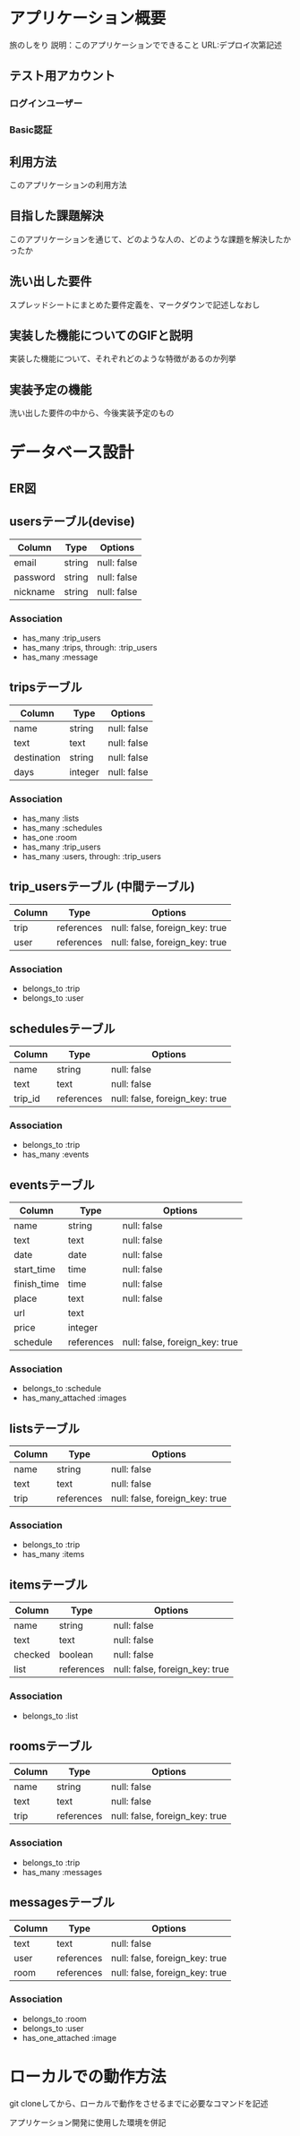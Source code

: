 # アプリケーション概要
旅のしをり
説明：このアプリケーションでできること
URL:デプロイ次第記述

## テスト用アカウント
### ログインユーザー
### Basic認証

## 利用方法
このアプリケーションの利用方法

## 目指した課題解決
このアプリケーションを通じて、どのような人の、どのような課題を解決したかったか


## 洗い出した要件
スプレッドシートにまとめた要件定義を、マークダウンで記述しなおし

## 実装した機能についてのGIFと説明
実装した機能について、それぞれどのような特徴があるのか列挙

## 実装予定の機能
洗い出した要件の中から、今後実装予定のもの

# データベース設計
## ER図


## usersテーブル(devise)
| Column          | Type       | Options     |
| --------------- | ---------- | ----------- |
| email           | string     | null: false |
| password        | string     | null: false |
| nickname        | string     | null: false |

### Association
- has_many :trip_users
- has_many :trips, through: :trip_users
- has_many :message


## tripsテーブル
| Column      | Type       | Options     |
| ----------- | ---------- | ----------- |
| name        | string     | null: false |
| text        | text       | null: false |
| destination | string     | null: false |
| days        | integer    | null: false |

### Association
- has_many :lists
- has_many :schedules
- has_one :room
- has_many :trip_users
- has_many :users, through: :trip_users


## trip_usersテーブル (中間テーブル)
| Column | Type       | Options                        |
| ------ | ---------- | ------------------------------ |
| trip   | references | null: false, foreign_key: true |
| user   | references | null: false, foreign_key: true |

### Association
- belongs_to :trip
- belongs_to :user


## schedulesテーブル
| Column  | Type       | Options                        |
| ------- | ---------- | ------------------------------ |
| name    | string     | null: false                    |
| text    | text       | null: false                    |
| trip_id | references | null: false, foreign_key: true |

### Association
- belongs_to :trip
- has_many :events


## eventsテーブル
| Column      | Type       | Options                        |
| ----------- | ---------- | ------------------------------ |
| name        | string     | null: false                    |
| text        | text       | null: false                    |
| date        | date       | null: false                    |
| start_time  | time       | null: false                    |
| finish_time | time       | null: false                    |
| place       | text       | null: false                    |
| url         | text       |                                |
| price       | integer    |                                |
| schedule    | references | null: false, foreign_key: true |

### Association
- belongs_to :schedule
- has_many_attached :images


## listsテーブル
| Column | Type       | Options                        |
| ------ | ---------- | ------------------------------ |
| name   | string     | null: false                    |
| text   | text       | null: false                    |
| trip   | references | null: false, foreign_key: true |

### Association
- belongs_to :trip
- has_many :items


## itemsテーブル
| Column    | Type       | Options                        |
| --------- | ---------- | ------------------------------ |
| name      | string     | null: false                    |
| text      | text       | null: false                    |
| checked   | boolean    | null: false                    |
| list      | references | null: false, foreign_key: true |

### Association
- belongs_to :list


## roomsテーブル
| Column | Type       | Options                        |
| ------ | ---------- | ------------------------------ |
| name   | string     | null: false                    |
| text   | text       | null: false                    |
| trip   | references | null: false, foreign_key: true |

### Association
- belongs_to :trip
- has_many :messages


## messagesテーブル
| Column    | Type       | Options                        |
| --------- | ---------- | ------------------------------ |
| text      | text       | null: false                    |
| user      | references | null: false, foreign_key: true |
| room      | references | null: false, foreign_key: true |

### Association
- belongs_to :room
- belongs_to :user
- has_one_attached :image

# ローカルでの動作方法
git cloneしてから、ローカルで動作をさせるまでに必要なコマンドを記述

アプリケーション開発に使用した環境を併記





